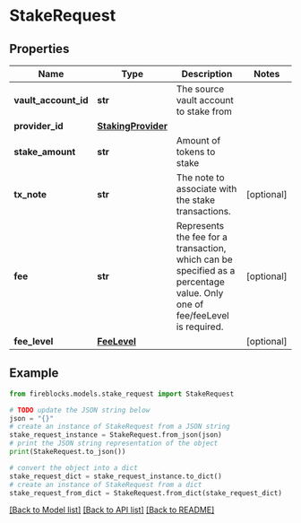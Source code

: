 # StakeRequest


## Properties

Name | Type | Description | Notes
------------ | ------------- | ------------- | -------------
**vault_account_id** | **str** | The source vault account to stake from | 
**provider_id** | [**StakingProvider**](StakingProvider.md) |  | 
**stake_amount** | **str** | Amount of tokens to stake | 
**tx_note** | **str** | The note to associate with the stake transactions. | [optional] 
**fee** | **str** | Represents the fee for a transaction, which can be specified as a percentage value. Only one of fee/feeLevel is required. | [optional] 
**fee_level** | [**FeeLevel**](FeeLevel.md) |  | [optional] 

## Example

```python
from fireblocks.models.stake_request import StakeRequest

# TODO update the JSON string below
json = "{}"
# create an instance of StakeRequest from a JSON string
stake_request_instance = StakeRequest.from_json(json)
# print the JSON string representation of the object
print(StakeRequest.to_json())

# convert the object into a dict
stake_request_dict = stake_request_instance.to_dict()
# create an instance of StakeRequest from a dict
stake_request_from_dict = StakeRequest.from_dict(stake_request_dict)
```
[[Back to Model list]](../README.md#documentation-for-models) [[Back to API list]](../README.md#documentation-for-api-endpoints) [[Back to README]](../README.md)


